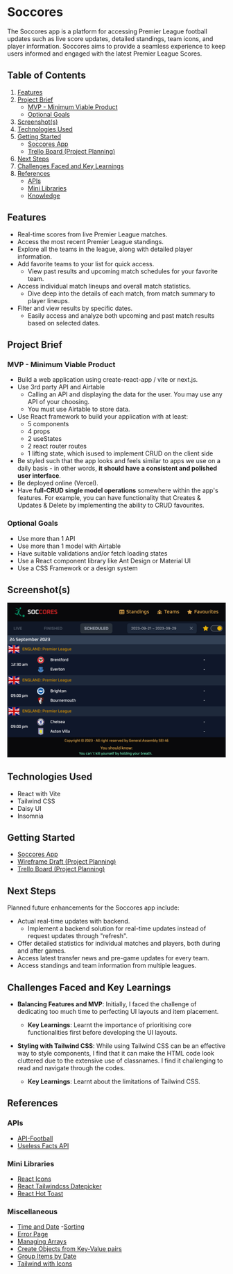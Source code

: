 # Soccores

The Soccores app is a platform for accessing Premier League football updates such as live score updates, detailed standings, team icons, and player information. Soccores aims to provide a seamless experience to keep users informed and engaged with the latest Premier League Scores.

## Table of Contents

1. [Features](#features)
1. [Project Brief](#project-brief)
   - [MVP - Minimum Viable Product](#mvp---minimum-viable-product)
   - [Optional Goals](#optional-goals)
1. [Screenshot(s)](#screenshots)
1. [Technologies Used](#technologies-used)
1. [Getting Started](#getting-started)
   - [Soccores App](#soccores-app)
   - [Trello Board (Project Planning)](#trello-board-project-planning)
1. [Next Steps](#next-steps)
1. [Challenges Faced and Key Learnings](#challenges-faced-and-key-learnings)
1. [References](#references)
   - [APIs](#apis)
   - [Mini Libraries](#mini-libraries)
   - [Knowledge](#knowledge)

## Features

- Real-time scores from live Premier League matches.
- Access the most recent Premier League standings.
- Explore all the teams in the league, along with detailed player information.
- Add favorite teams to your list for quick access.
  - View past results and upcoming match schedules for your favorite team.
- Access individual match lineups and overall match statistics.
  - Dive deep into the details of each match, from match summary to player lineups.
- Filter and view results by specific dates.
  - Easily access and analyze both upcoming and past match results based on selected dates.

## Project Brief

### MVP - Minimum Viable Product

- Build a web application using create-react-app / vite or next.js.
- Use 3rd party API and Airtable
  - Calling an API and displaying the data for the user. You may use any API of your choosing.
  - You must use Airtable to store data.
- Use React framework to build your application with at least:
  - 5 components
  - 4 props
  - 2 useStates
  - 2 react router routes
  - 1 lifting state, which isused to implement CRUD on the client side
- Be styled such that the app looks and feels similar to apps we use on a daily basis - in other words, **it should have a consistent and polished user interface**.
- Be deployed online (Vercel).
- Have **full-CRUD single model operations** somewhere within the app's features. For example, you can have functionality that Creates & Updates & Delete by implementing the ability to CRUD favourites.

### Optional Goals

- Use more than 1 API
- Use more than 1 model with Airtable
- Have suitable validations and/or fetch loading states
- Use a React component library like Ant Design or Material UI
- Use a CSS Framework or a design system

## Screenshot(s)

![Screenshot of Soccores App](/screenshots/ScheduledPage.png)

## Technologies Used

- React with Vite
- Tailwind CSS
- Daisy UI
- Insomnia

## Getting Started

- [Soccores App](https://soccores.vercel.app/)
- [Wireframe Draft (Project Planning)](https://miro.com/app/board/uXjVMm6lVFE=/?share_link_id=778211192354)
- [Trello Board (Project Planning)](https://trello.com/invite/b/aijMVvGr/ATTI936ee6404ee21b6a0b914c63f754835e30A42DA9/football-livescore)

## Next Steps

Planned future enhancements for the Soccores app include:

- Actual real-time updates with backend.
  - Implement a backend solution for real-time updates instead of request updates through "refresh".
- Offer detailed statistics for individual matches and players, both during and after games.
- Access latest transfer news and pre-game updates for every team.
- Access standings and team information from multiple leagues.

## Challenges Faced and Key Learnings

- **Balancing Features and MVP**: Initially, I faced the challenge of dedicating too much time to perfecting UI layouts and item placement.

  - **Key Learnings**: Learnt the importance of prioritising core functionalities first before developing the UI layouts.

- **Styling with Tailwind CSS**: While using Tailwind CSS can be an effective way to style components, I find that it can make the HTML code look cluttered due to the extensive use of classnames. I find it challenging to read and navigate through the codes.
  - **Key Learnings**: Learnt about the limitations of Tailwind CSS.

## References

### APIs

- [API-Football](https://www.api-football.com/)
- [Useless Facts API](https://uselessfacts.jsph.pl/)

### Mini Libraries

- [React Icons](https://react-icons.github.io/react-icons/)
- [React Tailwindcss Datepicker](https://react-tailwindcss-datepicker.vercel.app/)
- [React Hot Toast](https://react-hot-toast.com/)

### Miscellaneous

- [Time and Date](https://developer.mozilla.org/en-US/docs/Web/JavaScript/Reference/Global_Objects/Date/toLocaleTimeString) -[Sorting](https://usefulangle.com/post/227/javascript-sort-array-of-objects)
- [Error Page](https://www.makeuseof.com/react-router-404-page-create/)
- [Managing Arrays](https://www.freecodecamp.org/news/javascript-array-of-objects-tutorial-how-to-create-update-and-loop-through-objects-using-js-array-methods/)
- [Create Objects from Key-Value pairs](https://www.tutorialspoint.com/javascript-how-to-create-an-object-from-key-value-pairs)
- [Group Items by Date](https://stackoverflow.com/questions/46802448/how-do-i-group-items-in-an-array-by-date)
- [Tailwind with Icons](https://dev.to/shubhamtiwari909/beautiful-buttons-with-tailwindcss-and-react-icons-3ego)
